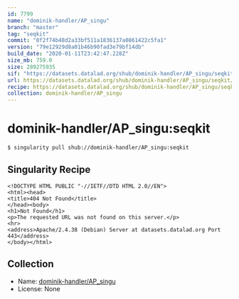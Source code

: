 ```yaml
---
id: 7799
name: "dominik-handler/AP_singu"
branch: "master"
tag: "seqkit"
commit: "0f2f74b48d2a33bf511a1836137a0861422c5fa1"
version: "79e12929d8a01b46b90fad3e79bf14db"
build_date: "2020-01-11T23:42:47.228Z"
size_mb: 759.0
size: 289275935
sif: "https://datasets.datalad.org/shub/dominik-handler/AP_singu/seqkit/2020-01-11-0f2f74b4-79e12929/79e12929d8a01b46b90fad3e79bf14db.sif"
url: https://datasets.datalad.org/shub/dominik-handler/AP_singu/seqkit/2020-01-11-0f2f74b4-79e12929/
recipe: https://datasets.datalad.org/shub/dominik-handler/AP_singu/seqkit/2020-01-11-0f2f74b4-79e12929/Singularity
collection: dominik-handler/AP_singu
---
```


# dominik-handler/AP_singu:seqkit

```bash
$ singularity pull shub://dominik-handler/AP_singu:seqkit
```

## Singularity Recipe

```singularity
<!DOCTYPE HTML PUBLIC "-//IETF//DTD HTML 2.0//EN">
<html><head>
<title>404 Not Found</title>
</head><body>
<h1>Not Found</h1>
<p>The requested URL was not found on this server.</p>
<hr>
<address>Apache/2.4.38 (Debian) Server at datasets.datalad.org Port 443</address>
</body></html>
```

## Collection

 - Name: [dominik-handler/AP_singu](https://github.com/dominik-handler/AP_singu)
 - License: None

